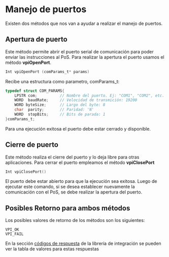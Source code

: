 # Manejo de puertos
Existen dos métodos que nos van a ayudar a realizar el manejo de puertos.

## Apertura de puerto
Este método permite abrir el puerto serial de comunicación para poder enviar las instrucciones al PoS.
Para realizar la apertura el puerto usamos el método **vpiOpenPort**.
````c
Int vpiOpenPort (comParams_t* params)
````
Recibe una estructura como parametro, comParams_t:
````c
typedef struct COM_PARAMS{
	LPSTR com;          // Nombre del puerto. Ej: "COM1", "COM2", etc.
	WORD  baudRate;     // Velocidad de transmición: 19200
	WORD byteSize;      // Largo del byte: 8
	char  parity;       // Paridad: 'N'
	WORD  stopBits;     // Bits de parada: 1
}comParams_t;
````
Para una ejecución exitosa el puerto debe estar cerrado y disponible.

## Cierre de puerto
Este método realiza el cierre del puerto y lo deja libre para otras aplicaciones.
Para cerrar el puerto empleamos el método **vpiClosePort**
````c
Int vpiClosePort()
````
El puerto debe estar abierto para que la ejecución sea exitosa. Luego de ejecutar este comando, si se desea establecer nuevamente la comunicación con el PoS, se debe realizar la apertura del puerto.
## Posibles Retorno para ambos métodos
Los posibles valores de retorno de los métodos son los siguientes:
````
VPI_OK
VPI_FAIL
````
En la sección [códigos de respuesta](../Libreria/codigosRespuesta.md) de la librería de integración se pueden ver la tabla de valores para estas respuestas